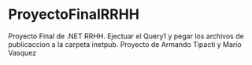 # ProyectoFinalRRHH
Proyecto Final de .NET  RRHH. Ejectuar el Query1 y pegar los archivos de publicaccion a la carpeta inetpub.
Proyecto de Armando Tipacti y Mario Vasquez
